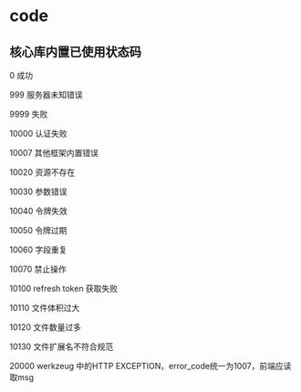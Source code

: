 # code

## 核心库内置已使用状态码

0 成功

999 服务器未知错误

9999 失败

10000 认证失败

10007 其他框架内置错误

10020 资源不存在

10030 参数错误

10040 令牌失效

10050 令牌过期

10060 字段重复

10070 禁止操作

10100 refresh token 获取失败

10110 文件体积过大

10120 文件数量过多

10130 文件扩展名不符合规范

20000 werkzeug 中的HTTP EXCEPTION，error_code统一为1007，前端应读取msg

